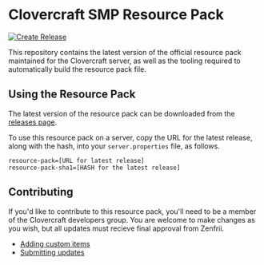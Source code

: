 # Clovercraft SMP Resource Pack

[![Create Release](https://github.com/clovercraft/resource-pack/actions/workflows/release.yml/badge.svg?branch=production&event=workflow_dispatch)](https://github.com/clovercraft/resource-pack/actions/workflows/release.yml)

This repository contains the latest version of the official resource pack maintained for the Clovercraft server, as well as the tooling required to automatically build the resource pack file.

## Using the Resource Pack

The latest version of the resource pack can be downloaded from the [releases page](https://github.com/clovercraft/resource-pack/releases).

To use this resource pack on a server, copy the URL for the latest release, along with the hash, into your `server.properties` file, as follows.

```
resource-pack=[URL for latest release]
resource-pack-sha1=[HASH for the latest release]
```

## Contributing

If you'd like to contribute to this resource pack, you'll need to be a member of the Clovercraft developers group. You are welcome to make changes as you wish, but all updates must recieve final approval from Zenfrii.

 - [Adding custom items](docs/adding-items.md)
 - [Submitting updates](docs/pull-requests.md)